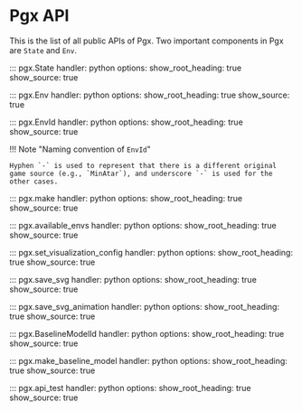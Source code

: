 # Pgx API

This is the list of all public APIs of Pgx.
Two important components in Pgx are `State` and `Env`.

::: pgx.State
    handler: python
    options:
      show_root_heading: true
      show_source: true

::: pgx.Env
    handler: python
    options:
      show_root_heading: true
      show_source: true

::: pgx.EnvId
    handler: python
    options:
      show_root_heading: true
      show_source: true

!!! Note "Naming convention of `EnvId`"

    Hyphen `-` is used to represent that there is a different original game source (e.g., `MinAtar`), and underscore `-` is used for the other cases.

::: pgx.make
    handler: python
    options:
      show_root_heading: true
      show_source: true

::: pgx.available_envs
    handler: python
    options:
      show_root_heading: true
      show_source: true

::: pgx.set_visualization_config
    handler: python
    options:
      show_root_heading: true
      show_source: true

::: pgx.save_svg
    handler: python
    options:
      show_root_heading: true
      show_source: true

::: pgx.save_svg_animation
    handler: python
    options:
      show_root_heading: true
      show_source: true

::: pgx.BaselineModelId
    handler: python
    options:
      show_root_heading: true
      show_source: true

::: pgx.make_baseline_model
    handler: python
    options:
      show_root_heading: true
      show_source: true

::: pgx.api_test
    handler: python
    options:
      show_root_heading: true
      show_source: true

